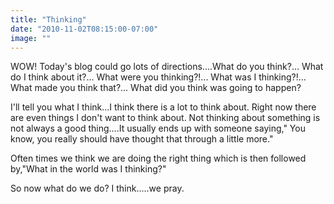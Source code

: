 ```yaml
---
title: "Thinking"
date: "2010-11-02T08:15:00-07:00"
image: ""
---
```


WOW! Today's blog could go lots of directions....What do you think?... What do I think about it?... What were you thinking?!... What was I thinking?!... What made you think that?... What did you think was going to happen?

I'll tell you what I think...I think there is a lot to think about. Right now there are even things I don't want to think about. Not thinking about something is not always a good thing....It usually ends up with someone saying," You know, you really should have thought that through a little more."

Often times we think we are doing the right thing which is then followed by,"What in the world was I thinking?"

So now what do we do? I think.....we pray.